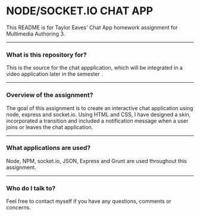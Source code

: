 # NODE/SOCKET.IO CHAT APP #

This README is for Taylor Eaves' Chat App homework assignment for Multimedia Authoring 3.

---

### What is this repository for? ###

This is the source for the chat appplication, which will be integrated in a video application later in the semester .

---

### Overview of the assignment? ###

The goal of this assignment is to create an interactive chat application using node, express and socket.io. Using HTML and CSS, I have designed a skin, incorporated a transition and included a notification message when a user joins or leaves the chat application.

---

### What applications are used? ###
Node, NPM, socket.io, JSON, Express and Grunt are used throughout this assignment.

---

### Who do I talk to? ###

Feel free to contact myself if you have any questions, comments or concerns.
